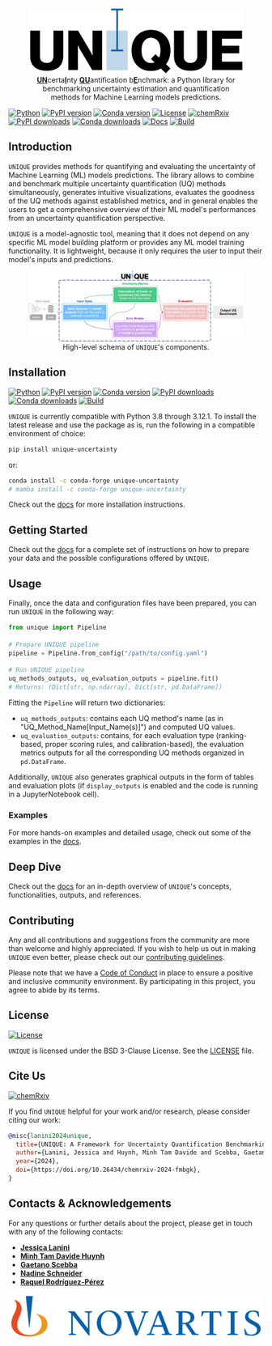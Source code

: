 <figure>
  <img src="https://github.com/Novartis/UNIQUE/raw/main/docs/source/_static/unique_logo_blue.png" alt="UNIQUE Logo">
  <figcaption align=center><u><b>UN</b></u>certa<u><b>I</b></u>nty <u><b>QU</b></u>antification b<u><b>E</b></u>nchmark: a Python library for benchmarking uncertainty estimation and quantification methods for Machine Learning models predictions.</figcaption>
</figure>

[![Python](https://img.shields.io/pypi/pyversions/unique-uncertainty?label=Python)](https://pypi.org/project/unique-uncertainty/)
[![PyPI version](https://img.shields.io/pypi/v/unique-uncertainty?color=green&label=PyPI)](https://pypi.org/project/unique-uncertainty/)
[![Conda version](https://img.shields.io/conda/vn/conda-forge/unique-uncertainty?color=green&label=conda-forge)](https://anaconda.org/conda-forge/unique-uncertainty)
[![License](https://img.shields.io/badge/License-BSD_3--Clause-red)](https://opensource.org/licenses/BSD-3-Clause)
[![chemRxiv](https://img.shields.io/badge/chemRxiv-10.26434%2Fchemrxiv--2024--fmbgk-yellow)](https://doi.org/10.26434/chemrxiv-2024-fmbgk)
[![PyPI downloads](https://img.shields.io/pypi/dm/unique-uncertainty?color=yellowgreen&label=PyPI%20downloads)](https://pypi.org/project/unique-uncertainty/)
[![Conda downloads](https://img.shields.io/conda/dn/conda-forge/unique-uncertainty?color=yellowgreen&label=conda%20downloads)](https://anaconda.org/conda-forge/unique-uncertainty)
[![Docs](https://github.com/Novartis/UNIQUE/actions/workflows/docs.yml/badge.svg?branch=main)](https://opensource.nibr.com/UNIQUE/)
[![Build](https://github.com/Novartis/UNIQUE/actions/workflows/build.yml/badge.svg?branch=main)](https://pypi.org/project/unique-uncertainty/)


## Introduction

`UNIQUE` provides methods for quantifying and evaluating the uncertainty of Machine Learning (ML) models predictions. The library allows to combine and benchmark multiple uncertainty quantification (UQ) methods simultaneously, generates intuitive visualizations, evaluates the goodness of the UQ methods against established metrics, and in general enables the users to get a comprehensive overview of their ML model's performances from an uncertainty quantification perspective.

`UNIQUE` is a model-agnostic tool, meaning that it does not depend on any specific ML model building platform or provides any  ML model training functionality. It is lightweight, because it only requires the user to input their model's inputs and predictions.

<figure>
  <img src="https://github.com/Novartis/UNIQUE/raw/main/docs/source/_static/schema_high_level.png" alt="UNIQUE High Level Schema">
  <figcaption align=center>High-level schema of <code>UNIQUE</code>'s components.</figcaption>
</figure>


## Installation

[![Python](https://img.shields.io/pypi/pyversions/unique-uncertainty?label=Python)](https://pypi.org/project/unique-uncertainty/)
[![PyPI version](https://img.shields.io/pypi/v/unique-uncertainty?color=green&label=PyPI)](https://pypi.org/project/unique-uncertainty/)
[![Conda version](https://img.shields.io/conda/vn/conda-forge/unique-uncertainty?color=green&label=conda-forge)](https://anaconda.org/conda-forge/unique-uncertainty)
[![PyPI downloads](https://img.shields.io/pypi/dm/unique-uncertainty?color=yellowgreen&label=PyPI%20downloads)](https://pypi.org/project/unique-uncertainty/)
[![Conda downloads](https://img.shields.io/conda/dn/conda-forge/unique-uncertainty?color=yellowgreen&label=conda%20downloads)](https://anaconda.org/conda-forge/unique-uncertainty)
[![Build](https://github.com/Novartis/UNIQUE/actions/workflows/build.yml/badge.svg?branch=main)](https://pypi.org/project/unique-uncertainty/)

`UNIQUE` is currently compatible with Python 3.8 through 3.12.1. To install the latest release and use the package as is, run the following in a compatible environment of choice:

```bash
pip install unique-uncertainty
```

or:

```bash
conda install -c conda-forge unique-uncertainty
# mamba install -c conda-forge unique-uncertainty
```

Check out the [docs](https://opensource.nibr.com/UNIQUE/installation.html#installation) for more installation instructions.


## Getting Started

Check out the [docs](https://opensource.nibr.com/UNIQUE/getting_started/index.html#getting-started) for a complete set of instructions on how to prepare your data and the possible configurations offered by `UNIQUE`.


## Usage

Finally, once the data and configuration files have been prepared, you can run `UNIQUE` in the following way:

```python
from unique import Pipeline

# Prepare UNIQUE pipeline
pipeline = Pipeline.from_config("/path/to/config.yaml")

# Run UNIQUE pipeline
uq_methods_outputs, uq_evaluation_outputs = pipeline.fit()
# Returns: (Dict[str, np.ndarray], Dict[str, pd.DataFrame])
```

Fitting the `Pipeline` will return two dictionaries:

- `uq_methods_outputs`: contains each UQ method's name (as in "UQ_Method_Name[Input_Name(s)]") and computed UQ values.
- `uq_evaluation_outputs`: contains, for each evaluation type (ranking-based, proper scoring rules, and calibration-based), the evaluation metrics outputs for all the corresponding UQ methods organized in `pd.DataFrame`.

Additionally, `UNIQUE` also generates graphical outputs in the form of tables and evaluation plots (if `display_outputs` is enabled and the code is running in a JupyterNotebook cell).


### Examples

For more hands-on examples and detailed usage, check out some of the examples in the [docs](https://opensource.nibr.com/UNIQUE/examples/index.html#examples).


## Deep Dive

Check out the [docs](https://opensource.nibr.com/UNIQUE/indepth/index.html#deep-dive) for an in-depth overview of `UNIQUE`'s concepts, functionalities, outputs, and references.


## Contributing

Any and all contributions and suggestions from the community are more than welcome and highly appreciated. If you wish to help us out in making `UNIQUE` even better, please check out our [contributing guidelines](./CONTRIBUTING.md).

Please note that we have a [Code of Conduct](./CODE_OF_CONDUCT.md) in place to ensure a positive and inclusive community environment. By participating in this project, you agree to abide by its terms.


## License

[![License](https://img.shields.io/badge/License-BSD_3--Clause-red)](https://opensource.org/licenses/BSD-3-Clause)

`UNIQUE` is licensed under the BSD 3-Clause License. See the [LICENSE](./LICENSE.md) file.


## Cite Us

[![chemRxiv](https://img.shields.io/badge/chemRxiv-10.26434%2Fchemrxiv--2024--fmbgk-yellow)](https://doi.org/10.26434/chemrxiv-2024-fmbgk)

If you find `UNIQUE` helpful for your work and/or research, please consider citing our work:

```bibtex
@misc{lanini2024unique,
  title={UNIQUE: A Framework for Uncertainty Quantification Benchmarking},
  author={Lanini, Jessica and Huynh, Minh Tam Davide and Scebba, Gaetano and Schneider, Nadine and Rodr{\'\i}guez-P{\'e}rez, Raquel},
  year={2024},
  doi={https://doi.org/10.26434/chemrxiv-2024-fmbgk},
}
```


## Contacts & Acknowledgements

For any questions or further details about the project, please get in touch with any of the following contacts:

* **[Jessica Lanini](mailto:jessica.lanini@novartis.com?subject=UNIQUE)**
* **[Minh Tam Davide Huynh](https://github.com/mtdhuynh)**
* **[Gaetano Scebba](mailto:gaetano.scebba@novartis.com?subject=UNIQUE)**
* **[Nadine Schneider](mailto:nadine-1.schneider@novartis.com?subject=UNIQUE)**
* **[Raquel Rodríguez-Pérez](mailto:raquel.rodriguez_perez@novartis.com?subject=UNIQUE)**


![Novartis Logo](https://github.com/Novartis/UNIQUE/raw/main/docs/source/_static/novartis_logo.png)
